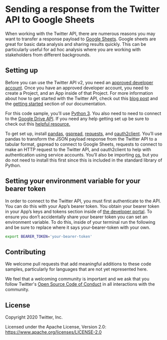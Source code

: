 # Sending a response from the Twitter API to Google Sheets
When working with the Twitter API, there are numerous reasons you may want to transfer a response payload to [Google Sheets](https://www.google.com/sheets/about/). Google sheets are great for basic data analysis and sharing results quickly. This can be particularly useful for ad hoc analysis where you are working with stakeholders from different backgrounds.

## Setting up
Before you can use the Twitter API v2, you need an [approved developer account](https://developer.twitter.com/en/apply-for-access). Once you have an approved developer account, you need to create a Project, and an App inside of that Project. For more information about how to get started with the Twitter API, check out this [blog post](https://dev.to/twitterdev/step-by-step-guide-to-making-your-first-request-to-the-new-twitter-api-v2-42mi) and the [getting started](https://developer.twitter.com/en/docs/getting-started) section of our documentation. 

For this code sample, you’ll use [Python 3](https://www.python.org/downloads/). You also need to need to connect to the [Google Drive API](https://developers.google.com/drive). If you need any help getting set up be sure to check out this [helpful resource.](https://levelup.gitconnected.com/python-pandas-google-spreadsheet-476bd6a77f2b)

To get set up, install [pandas](https://pandas.pydata.org/), [gspread](https://gspread.readthedocs.io/en/latest/), [requests](https://requests.readthedocs.io/en/master/), and [oauth2client](https://pypi.org/project/oauth2client/). You’ll use pandas to transform the JSON payload response from the Twitter API to a tabular format, gspread to connect to Google Sheets, requests to connect to make an HTTP request to the Twitter API, and oauth2client to help with authentication using service accounts. You’ll also be importing [os](https://docs.python.org/3/library/os.html), but you do not need to install this first since this is included in the standard library of Python.

## Setting your environment variable for your bearer token

In order to connect to the Twitter API, you must first authenticate to the API. You can do this with your App’s bearer token. You obtain your bearer token in your App’s keys and tokens section inside of [the developer portal](https://developer.twitter.com/en/portal/dashboard). To ensure you don’t accidentally share your bearer token you can set an environment variable. To do this, inside of your terminal run the following and be sure to replace where it says your-bearer-token with your own.

```bash
export BEARER_TOKEN='your-bearer-token'
```

## Contributing

We welcome pull requests that add meaningful additions to these code samples, particularly for languages that are not yet represented here.

We feel that a welcoming community is important and we ask that you follow Twitter's
[Open Source Code of Conduct](https://github.com/twitter/code-of-conduct/blob/master/code-of-conduct.md)
in all interactions with the community.

## License

Copyright 2020 Twitter, Inc.

Licensed under the Apache License, Version 2.0: https://www.apache.org/licenses/LICENSE-2.0
